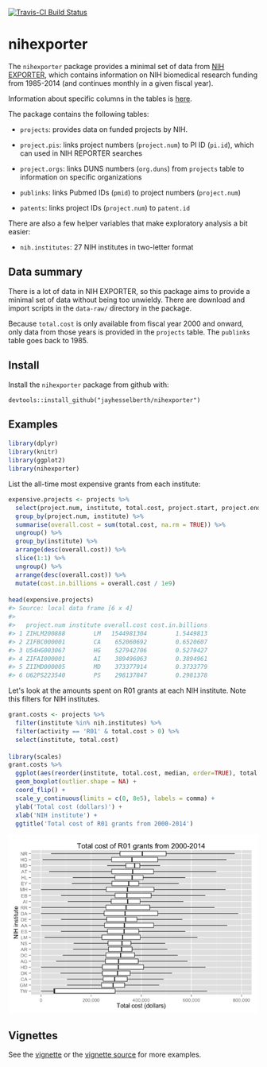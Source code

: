 [![Travis-CI Build Status](https://travis-ci.org/jayhesselberth/nihexporter.png?branch=master)](https://travis-ci.org/jayhesselberth/nihexporter)

nihexporter
===========

The `nihexporter` package provides a minimal set of data from [NIH EXPORTER](http://exporter.nih.gov/default.aspx), which contains information on NIH biomedical research funding from 1985-2014 (and continues monthly in a given fiscal year).

Information about specific columns in the tables is [here](http://exporter.nih.gov/about.aspx).

The package contains the following tables:

-   `projects`: provides data on funded projects by NIH.

-   `project.pis`: links project numbers (`project.num`) to PI ID (`pi.id`), which can used in NIH REPORTER searches

-   `project.orgs`: links DUNS numbers (`org.duns`) from `projects` table to information on specific organizations

-   `publinks`: links Pubmed IDs (`pmid`) to project numbers (`project.num`)

-   `patents`: links project IDs (`project.num`) to `patent.id`

There are also a few helper variables that make exploratory analysis a bit easier:

-   `nih.institutes`: 27 NIH institutes in two-letter format

Data summary
------------

There is a lot of data in NIH EXPORTER, so this package aims to provide a minimal set of data without being too unwieldy. There are download and import scripts in the `data-raw/` directory in the package.

Because `total.cost` is only available from fiscal year 2000 and onward, only data from those years is provided in the `projects` table. The `publinks` table goes back to 1985.

Install
-------

Install the `nihexporter` package from github with:

    devtools::install_github("jayhesselberth/nihexporter")

Examples
--------

``` r
library(dplyr)
library(knitr)
library(ggplot2)
library(nihexporter)
```

List the all-time most expensive grants from each institute:

``` r
expensive.projects <- projects %>%
  select(project.num, institute, total.cost, project.start, project.end) %>%
  group_by(project.num, institute) %>%
  summarise(overall.cost = sum(total.cost, na.rm = TRUE)) %>%
  ungroup() %>%
  group_by(institute) %>%
  arrange(desc(overall.cost)) %>%
  slice(1:1) %>%
  ungroup() %>%
  arrange(desc(overall.cost)) %>%
  mutate(cost.in.billions = overall.cost / 1e9)

head(expensive.projects)
#> Source: local data frame [6 x 4]
#> 
#>   project.num institute overall.cost cost.in.billions
#> 1 ZIHLM200888        LM   1544981304        1.5449813
#> 2 ZIFBC000001        CA    652060692        0.6520607
#> 3 U54HG003067        HG    527942706        0.5279427
#> 4 ZIFAI000001        AI    389496063        0.3894961
#> 5 ZIIMD000005        MD    373377914        0.3733779
#> 6 U62PS223540        PS    298137847        0.2981378
```

Let's look at the amounts spent on R01 grants at each NIH institute. Note this filters for NIH institutes.

``` r
grant.costs <- projects %>% 
  filter(institute %in% nih.institutes) %>%
  filter(activity == 'R01' & total.cost > 0) %>%
  select(institute, total.cost)

library(scales)
grant.costs %>%
  ggplot(aes(reorder(institute, total.cost, median, order=TRUE), total.cost)) +
  geom_boxplot(outlier.shape = NA) +
  coord_flip() +
  scale_y_continuous(limits = c(0, 8e5), labels = comma) +
  ylab('Total cost (dollars)') +
  xlab('NIH institute') + 
  ggtitle('Total cost of R01 grants from 2000-2014')
```

![](README-plot.grant.costs-1.png)

Vignettes
---------

See the [vignette](http://rpubs.com/jayhesselberth/nihexporter-vignette) or the [vignette source](vignettes/nihexporter.Rmd) for more examples.
